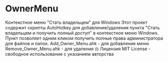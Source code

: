 # OwnerMenu
Контекстное меню "Стать владельцем" для Windows
Этот проект содержит скрипты AutoHotkey для добавления/удаления пункта "Стать владельцем и получить полный доступ" в контекстное меню Windows. 
Пункт позволяет одним кликом получить полные права администратора для файлов и папок.
Add_Owner_Menu.ahk - для добавления меню
Remove_Owner_Menu.ahk - для удаления
⚖️ Лицензия
MIT License - свободное использование с указанием авторства
